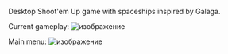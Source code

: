 Desktop Shoot'em Up game with spaceships inspired by Galaga. 

Current gameplay:
![изображение](https://github.com/user-attachments/assets/4c7dc23f-5412-4b19-8c75-ca1d1e11cbe3)

Main menu:
![изображение](https://github.com/user-attachments/assets/cae1617b-341e-4099-b8c4-dc31827b33fc)
